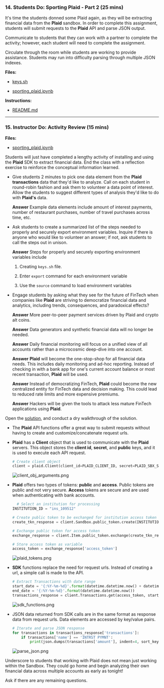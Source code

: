 ### 14. Students Do: Sporting Plaid - Part 2 (25 mins)

It's time the students donned some Plaid again, as they will be extracting financial data from the **Plaid** sandbox. In order to complete this assignment, students will submit requests to the **Plaid** API and parse JSON output.

Communicate to students that they can work with a partner to complete the activity; however, each student will need to complete the assignment.

Circulate through the room while students are working to provide assistance. Students may run into difficulty parsing through multiple JSON indexes.

**Files:**

* [keys.sh](Activities/14-Stu_Sporting_Plaid_Pt_2/Unsolved/Core/key.sh)

* [sporting_plaid.ipynb](Activities/14-Stu_Sporting_Plaid_Pt_2/Unsolved/sporting_plaid.ipynb)

**Instructions:**

* [README.md](Activities/14-Stu_Sporting_Plaid_Pt_2/README.md)

- - -

### 15. Instructor Do: Activity Review (15 mins)

**Files:**

* [sporting_plaid.ipynb](Activities/14-Stu_Sporting_Plaid_Pt_2/Solved/sporting_plaid.ipynb)

Students will just have completed a lengthy activity of installing and using the **Plaid** SDK to extract financial data. End the class with a reflection exercise to reinforce the conceptual information learned.

* Give students 2 minutes to pick one data element from the **Plaid** **transactions** data that they'd like to analyze. Call on each student in round-robin fashion and ask them to volunteer a data point of interest. Allow the students to suggest different types of analysis they'd like to do with **Plaid's** data.

  **Answer** Example data elements include amount of interest payments, number of restaurant purchases, number of travel purchases across time, etc.

* Ask students to create a summarized list of the steps needed to properly and securely export environment variables. Inquire if there is anyone who would like to volunteer an answer; if not, ask students to call the steps out in unison.

  **Answer** Steps for properly and securely exporting environment variables include

    1. Creating `keys.sh` file.

    2. Enter `export` command for each environment variable

    3. Use the `source` command to load environment variables

* Engage students by asking what they see for the future of FinTech when companies like **Plaid** are striving to democratize financial data and analytics, including trends, consequences, and paradoxical effects?

  **Answer** More peer-to-peer payment services driven by Plaid and crypto alt coins.

  **Answer** Data generators and synthetic financial data will no longer be needed.

  **Answer** Daily financial monitoring will focus on a unified view of all accounts rather than a microcosmic deep-dive into one account.

  **Answer** **Plaid** will become the one-stop-shop for all financial data needs. This includes daily monitoring and ad-hoc reporting. Instead of checking in with a bank app for one's current account balance or most recent transaction, **Plaid** will be used.

  **Answer** Instead of democratizing FinTech, **Plaid** could become the new centralized entity for FinTech data and decision making. This could lead to reduced rate limits and more expensive premiums.

  **Answer** Hackers will be given the tools to attack less mature FinTech applications using **Plaid**.

Open the [solution](Activities/14-Stu_Sporting_Plaid_Pt_2/Solved/sporting_plaid.ipynb), and conduct a dry walkthrough of the solution.

* The **Plaid** API functions offer a great way to submit requests without having to create and customize/concatenate request urls.

* **Plaid** has a **Client** object that is used to communicate with the **Plaid** servers. This object stores the **client id**, **secret**, and **public** keys, and it is used to execute each API request.

  ```python
  # Create client object
  client = plaid.Client(client_id=PLAID_CLIENT_ID, secret=PLAID_SBX_SECRET_KEY, public_key=PLAID_PUBLIC_KEY, environment='sandbox')
  ```

  ![client_obj_arguments.png](Images/client_obj_arguments.png)

* **Plaid** offers two types of tokens: **public** and **access**. Public tokens are public and not very secure. **Access** tokens are secure and are used when authenticating with bank accounts.

  ```python
    # Select an institution for processing
  INSTITUTION_ID = "ins_109512"

  # Create public token to be exchanged for institution access token
  create_tkn_response = client.Sandbox.public_token.create(INSTITUTION_ID, ['transactions','income','assets'])

  # Exchange public token for access token
  exchange_response = client.Item.public_token.exchange(create_tkn_response['public_token'])

  # Store access token as variable
  access_token = exchange_response['access_token']
  ```

  ![plaid_tokens.png](Images/plaid_tokens.png)

* **SDK** functions replace the need for request urls. Instead of creating a url, a simple call is made to the API.

  ```python
  # Extract Transactions with date range
  start_date = '{:%Y-%m-%d}'.format(datetime.datetime.now() + datetime.timedelta(-365))
  end_date = '{:%Y-%m-%d}'.format(datetime.datetime.now())
  transactions_response = client.Transactions.get(access_token, start_date, end_date)
  ```

  ![sdk_functions.png](Images/sdk_functions.png)

* JSON data returned from SDK calls are in the same format as response data from request urls. Data elements are accessed by key/value pairs.

  ```python
  # Iterate and parse JSON response
  for transactions in transactions_response['transactions']:
      if transactions['name'] == 'INTRST PYMNT':
          print(json.dumps(transactions['amount'], indent=4, sort_keys=True))
  ```

  ![parse_json.png](Images/parse_json.png)

Underscore to students that working with Plaid does not mean just working within the Sandbox. They could go home and begin analyzing their own financial data across multiple accounts as early as tonight!

Ask if there are any remaining questions.
